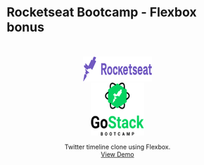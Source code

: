 # Rocketseat Bootcamp - Flexbox bonus

<!-- PROJECT LOGO -->
<br />

<p align="center">

  <img src="assets/images/logo-rocketseat.svg" alt="Logo Rocketseat" width="156" height="56">
  <br />
  <img src="assets/images/logo-gostack.svg" alt="Logo GoStack" width="120" height="120">

  <p align="center">
    Twitter timeline clone using Flexbox.
    <!-- <br />
    <a href="#"><strong>Explore the docs »</strong></a>
    <br /> -->
    <br />
    <a href="https://tukno.github.io/rocketseat-bootcamp-flexbox" target="_blank">View Demo</a>
  </p>
</p>
